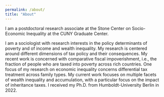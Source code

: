 ```yaml
---
permalink: /about/
title: "About"
---
```


I am a postdoctoral research associate at the Stone Center on Socio-Economic Inequality at the CUNY Graduate Center.

I am a sociologist with research interests in the policy determinants of poverty and of income and wealth inequality. My research is centered around different dimensions of tax policy and their consequences. My recent work is concerned with comparative fiscal impoverishment, i.e., the fraction of people who are taxed into poverty across rich countries. One focus of my research on economic inequality concerns differential tax treatment across family types. My current work focuses on multiple facets of wealth inequality and accumulation, with a particular focus on the impact of inheritance taxes. I received my Ph.D. from Humboldt-University Berlin in 2022.
